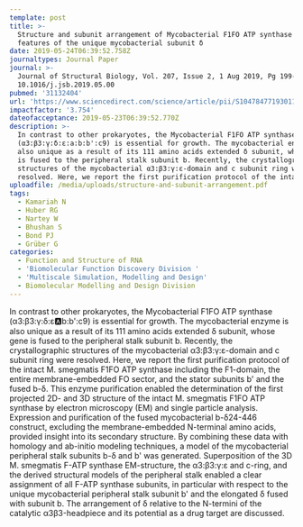```yaml
---
template: post
title: >-
  Structure and subunit arrangement of Mycobacterial F1FO ATP synthase and novel
  features of the unique mycobacterial subunit δ
date: 2019-05-24T06:39:52.758Z
journaltypes: Journal Paper
journal: >-
  Journal of Structural Biology, Vol. 207, Issue 2, 1 Aug 2019, Pg 199-208, doi:
  10.1016/j.jsb.2019.05.00
pubmed: '31132404'
url: 'https://www.sciencedirect.com/science/article/pii/S1047847719301121?via%3Dihub'
impactfactor: '3.754'
dateofacceptance: 2019-05-23T06:39:52.770Z
description: >-
  In contrast to other prokaryotes, the Mycobacterial F1FO ATP synthase
  (α3:β3:γ:δ:ε:a:b:b':c9) is essential for growth. The mycobacterial enzyme is
  also unique as a result of its 111 amino acids extended δ subunit, whose gene
  is fused to the peripheral stalk subunit b. Recently, the crystallographic
  structures of the mycobacterial α3:β3:γ:ε-domain and c subunit ring were
  resolved. Here, we report the first purification protocol of the intact M.
uploadfile: /media/uploads/structure-and-subunit-arrangement.pdf
tags:
  - Kamariah N
  - Huber RG
  - Nartey W
  - Bhushan S
  - Bond PJ
  - Grüber G
categories:
  - Function and Structure of RNA
  - 'Biomolecular Function Discovery Division '
  - 'Multiscale Simulation, Modelling and Design'
  - Biomolecular Modelling and Design Division
---
```

<!--StartFragment-->

In contrast to other prokaryotes, the Mycobacterial F1FO ATP synthase (α3:β3:γ:δ:ε:a:b:b':c9) is essential for growth. The mycobacterial enzyme is also unique as a result of its 111 amino acids extended δ subunit, whose gene is fused to the peripheral stalk subunit b. Recently, the crystallographic structures of the mycobacterial α3:β3:γ:ε-domain and c subunit ring were resolved. Here, we report the first purification protocol of the intact M. smegmatis F1FO ATP synthase including the F1-domain, the entire membrane-embedded FO sector, and the stator subunits b' and the fused b-δ. This enzyme purification enabled the determination of the first projected 2D- and 3D structure of the intact M. smegmatis F1FO ATP synthase by electron microscopy (EM) and single particle analysis. Expression and purification of the fused mycobacterial b-δ24-446 construct, excluding the membrane-embedded N-terminal amino acids, provided insight into its secondary structure. By combining these data with homology and ab-initio modeling techniques, a model of the mycobacterial peripheral stalk subunits b-δ and b' was generated. Superposition of the 3D M. smegmatis F-ATP synthase EM-structure, the α3:β3:γ:ε and c-ring, and the derived structural models of the peripheral stalk enabled a clear assignment of all F-ATP synthase subunits, in particular with respect to the unique mycobacterial peripheral stalk subunit b' and the elongated δ fused with subunit b. The arrangement of δ relative to the N-termini of the catalytic α3β3-headpiece and its potential as a drug target are discussed.

<!--EndFragment-->
